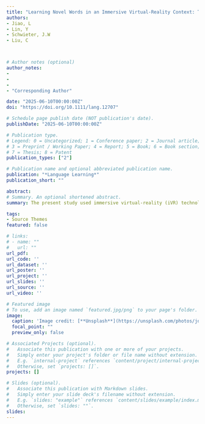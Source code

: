 ```yaml
---
title: "Learning Novel Words in an Immersive Virtual-Reality Context: Tracking Lexicalization Through Behavioral and Event-Related-Potential Measures"
authors:
- Jiao, L
- Lin, Y
- Schwieter, J.W
- Liu, C



# Author notes (optional)
author_notes:
- 
-
- 
- "Corresponding Author"

date: "2025-06-10T00:00:00Z"
doi: "https://doi.org/10.1111/lang.12707"

# Schedule page publish date (NOT publication's date).
publishDate: "2025-06-10T00:00:00Z"

# Publication type.
# Legend: 0 = Uncategorized; 1 = Conference paper; 2 = Journal article;
# 3 = Preprint / Working Paper; 4 = Report; 5 = Book; 6 = Book section;
# 7 = Thesis; 8 = Patent
publication_types: ["2"]

# Publication name and optional abbreviated publication name.
publication: "*Language Learning*"
publication_short: ""

abstract: 
# Summary. An optional shortened abstract.
summary: The present study used immersive virtual-reality (iVR) technology to simulate a real-life environment and examined its impact on novel-word learning and lexicalization...

tags:
- Source Themes
featured: false

# links:
# - name: ""
#   url: ""
url_pdf: 
url_code: ''
url_dataset: ''
url_poster: ''
url_project: ''
url_slides: ''
url_source: ''
url_video: ''

# Featured image
# To use, add an image named `featured.jpg/png` to your page's folder. 
image:
  caption: 'Image credit: [**Unsplash**](https://unsplash.com/photos/jdD8gXaTZsc)'
  focal_point: ""
  preview_only: false

# Associated Projects (optional).
#   Associate this publication with one or more of your projects.
#   Simply enter your project's folder or file name without extension.
#   E.g. `internal-project` references `content/project/internal-project/index.md`.
#   Otherwise, set `projects: []`.
projects: []

# Slides (optional).
#   Associate this publication with Markdown slides.
#   Simply enter your slide deck's filename without extension.
#   E.g. `slides: "example"` references `content/slides/example/index.md`.
#   Otherwise, set `slides: ""`.
slides:
---
```

